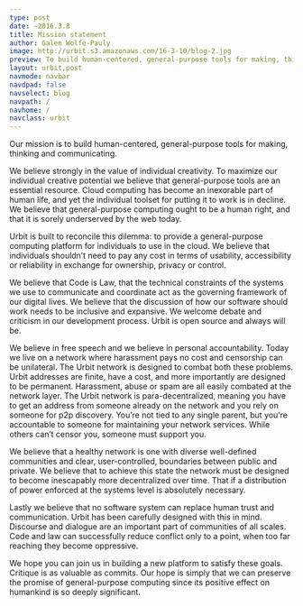 ```yaml
---
type: post
date: ~2016.3.8
title: Mission statement
author: Galen Wolfe-Pauly
image: http://urbit.s3.amazonaws.com/16-3-10/blog-2.jpg
preview: To build human-centered, general-purpose tools for making, thinking and communicating.
layout: urbit,post
navmode: navbar
navdpad: false
navselect: blog
navpath: /
navhome: /
navclass: urbit
---
```


Our mission is to build human-centered, general-purpose tools for making, thinking and communicating.

We believe strongly in the value of individual creativity.  To maximize our individual creative potential we believe that general-purpose tools are an essential resource.  Cloud computing has become an inexorable part of human life, and yet the individual toolset for putting it to work is in decline.  We believe that general-purpose computing ought to be a human right, and that it is sorely underserved by the web today.

Urbit is built to reconcile this dilemma: to provide a general-purpose computing platform for individuals to use in the cloud.  We believe that individuals shouldn’t need to pay any cost in terms of usability, accessibility or reliability in exchange for ownership, privacy or control.  

We believe that Code is Law, that the technical constraints of the systems we use to communicate and coordinate act as the governing framework of our digital lives.  We believe that the discussion of how our software should work needs to be inclusive and expansive.  We welcome debate and criticism in our development process.  Urbit is open source and always will be.

We believe in free speech and we believe in personal accountability.  Today we live on a network where harassment pays no cost and censorship can be unilateral.  The Urbit network is designed to combat both these problems.  Urbit addresses are finite, have a cost, and more importantly are designed to be permanent.  Harassment, abuse or spam are all easily combated at the network layer.  The Urbit network is para-decentralized, meaning you have to get an address from someone already on the network and you rely on someone for p2p discovery.  You’re not tied to any single parent, but you’re accountable to someone for maintaining your network services.  While others can’t censor you, someone must support you.

We believe that a healthy network is one with diverse well-defined communities and clear, user-controlled, boundaries between public and private.  We believe that to achieve this state the network must be designed to become inescapably more decentralized over time.  That if a distribution of power enforced at the systems level is absolutely necessary.  

Lastly we believe that no software system can replace human trust and communication.  Urbit has been carefully designed with this in mind.  Discourse and dialogue are an important part of communities of all scales.  Code and law can successfully reduce conflict only to a point, when too far reaching they become oppressive.  

We hope you can join us in building a new platform to satisfy these goals.  Critique is as valuable as commits.  Our hope is simply that we can preserve the promise of general-purpose computing since its positive effect on humankind is so deeply significant.
